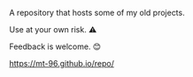

A repository that hosts some of my old projects.

Use at your own risk. ⚠️

Feedback is welcome. 😊

https://mt-96.github.io/repo/

